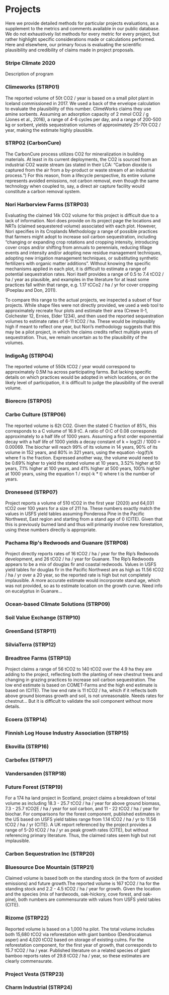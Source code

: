 # Projects

Here we provide detailed methods for particular projects evaluations, as a supplement to the metrics and comments available in our public database. We do not exhaustively list methods for every metric for every project, but rather highlight specific considerations made or calculations performed. Here and elsewhere, our primary focus is evaluating the scientific plausibility and credibility of claims made in project proposals.

### Stripe Climate 2020

Description of program

### Climeworks (STRP01)

The reported volume of 50t CO2 / year is based on a small pilot plant in Iceland commissioned in 2017. We used a back of the envelope calculation to evaluate the plausibility of this number. ClimeWorks claims they use amine sorbents. Assuming an adsorption capacity of 2 mmol CO2 / g (Jones et al., 2016), a range of 4-6 cycles per day, and a range of 200-500 kg or sorbent, yields sequestration volumes of approximately 25-70t CO2 / year, making the estimate highly plausible.

### STRP02 (CarbonCure)

The CarbonCure process utilizes CO2 for mineralization in building materials. At least in its current deployments, the CO2 is sourced from an industrial CO2 waste stream (as stated in their LCA: “Carbon dioxide is captured from the air from a by-product or waste stream of an industrial process.”) For this reason, from a lifecycle perspective, its entire volume represents avoided emissions, not carbon removal, even though the same technology when coupled to, say, a direct air capture facility would constitute a carbon removal system.

### Nori Harborview Farms (STRP03)

Evaluating the claimed 14k CO2 volume for this project is difficult due to a lack of information. Nori does provide on its project page the locations and NRTs (claimed sequestered volume) associated with each plot. However, Nori specifies in its Croplands Methodology a range of possible practices that farmers might adopt to increase soil carbon sequestration, including “changing or expanding crop rotations and cropping intensity, introducing cover crops and/or shifting from annuals to perennials, reducing tillage events and intensity and/or adopting new residue management techniques, adopting new irrigation management techniques, or substituting synthetic fertilizers with organic matter additions”. Without knowing the specific mechanisms applied in each plot, it is difficult to estimate a range of potential sequestration rates. Nori itself provides a range of 0.5 to 7.4 tCO2 / ha / year as plausible, and examples in the literature for at least some practices fall within that range, e.g. 1.17 tCCo2 / ha /  yr for cover cropping (Poeplau and Don, 2011).

To compare this range to the actual projects, we inspected a subset of four projects. While shape files were not directly provided, we used a web tool to approximately recreate four plots and estimate their area (Crewe II-1, Colchester 12, Ernies, Elder 1234), and then used the reported sequestration volumes to estimate rates of 6-11 tCO2 / ha. These would be implausibly high if meant to reflect one year, but Nori’s methodology suggests that this may be a pilot project, in which the claims credits reflect multiple years of sequestration. Thus, we remain uncertain as to the plausibility of the volumes.

### IndigoAg (STRP04)

The reported volume of 550k tCO2 / year would correspond to approximately 0.5M ha across participating farms. But lacking specific details on which practices would be adopted in which locations, or on the likely level of participation, it is difficult to judge the plausibility of the overall volume.

### Biorecro (STRP05)

### Carbo Culture (STRP06)

The reported volume is 62t CO2. Given the stated C fraction of 85%, this corresponds to a C volume of 16.9 tC. A ratio of O:C of 0.08 corresponds approximately to a half life of 1000 years. Assuming a first order exponential decay with a half life of 1000 yields a decay constant of k = log(2) / 1000 = 0.00069. The biochar will reach 99% of its volume in 14 years, 90% of its volume in 152 years, and 80% in 321 years, using the equation -log(f)/k where f is the fraction. Expressed another way, the volume would need to be 0.69% higher to yield the stated volume at 10 years, 3.52% higher at 50 years, 7.1% higher at 100 years, and 41% higher at 500 years, 100% higher at 1000 years, using the equation 1 / exp(-k * t) where t is the number of years.

### Droneseed (STRP07)

Project reports a volume of 510 tCO2 in the first year (2020) and 64,031 tCO2 over 100 years for a size of  211 ha. These numbers exactly match the values in USFS yield tables assuming Ponderosa Pine in the Pacific Northwest, East region and starting from a stand age of 0 (CITE). Given that this is previously burned land and thus will primarily involve new forestation, using these numbers directly is appropriate.

### Pachama Rip's Redwoods and Guanare (STRP08)

Project directly reports rates of 16 tCO2 / ha / year for the Rip’s Redwoods development, and 26 tCO2 / ha / year for Guanare. The Rip’s Redwoods appears to be a mix of douglas fir and coastal redwoods. Values in USFS yield tables for douglas fir in the Pacific Northwest are as high as 11.56 tCO2 / ha / yr over a 20 year, so the reported rate is high but not completely implausible. A more accurate estimate would incorporate stand age, which was not provided, so as to estimate location on the growth curve. Need info on eucalyptus in Guanare... 

### Ocean-based Climate Solutions (STRP09)

### Soil Value Exchange (STRP10)

### GreenSand (STRP11)

### SilviaTerra (STRP12)

### Breadtree Farms (STRP13)

Project claims a range of 56 tCO2 to 140 tCO2 over the 4.9 ha they are adding to the project, reflecting both the planting of new chestnut trees and changing in grazing practices to increase soil carbon sequestration. The low end estimate is based on COMET-Farms and the high end estimate is based on (CITE). The low end rate is 11 tCO2 / ha, which if it reflects both above ground biomass growth and soil, is not unreasonable. Needs rates for chestnut… But it is difficult to validate the soil component without more details.

### Ecoera (STRP14)

### Finnish Log House Industry Association (STRP15)

### Ekovilla (STRP16)

### Carbofex (STRP17)

### Vandersanden (STRP18)

### Future Forest (STRP19)

For a 174 ha land project in Scotland, project claims a breakdown of total volume as including 18.3 - 25.7 tCO2 / ha / year for above ground biomass, 7.3 - 25.7 tCO2E / ha / year for soil carbon, and 11 - 22 tCO2 / ha / year for biochar. For comparisons for the forest component, published estimates in the US based on USFS yield tables range from 1.14 tCO2 / ha / yr to 11.56 tCO2 / ha / yr (CITE). A UK report referenced by the project provides a range of 5-20 tCO2 / ha / yr as peak growth rates (CITE), but without referencing primary literature. Thus, the claimed rates seem high but not implausible.

### Carbon Sequestration Inc (STRP20)

### Bluesource Doe Mountain (STRP21)

Claimed volume is based both on the standing stock (in the form of avoided emissions) and future growth.The reported volume is 167 tCO2 / ha for the standing stock and 2.2 - 4.5 tCO2 / ha / year for growth. Given the location and the species (mix of hardwoods, oak-hickory, cove forest, and oak-pine), both numbers are commensurate with values from USFS yield tables (CITE). 

### Rizome (STRP22)

Reported volume is based on a 1,000 ha pilot. The total volume includes both 15,680 tCO2 via reforestation with giant bamboo (Dendrocalamus asper) and 4,020 tCO2 based on storage of existing culms. For the reforestation component, for the first year of growth, that corresponds to 15.7 tCO2 / ha / year. Published literature on a related species of giant bamboo reports rates of 29.8 tCO2 / ha / year, so these estimates are clearly commensurate.

### Project Vesta (STRP23)

### Charm Industrial (STRP24)


